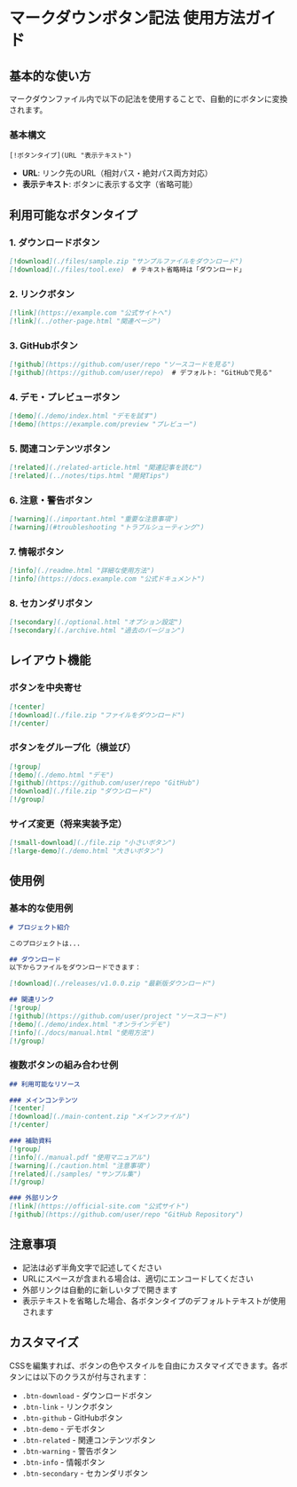 # マークダウンボタン記法 使用方法ガイド

## 基本的な使い方

マークダウンファイル内で以下の記法を使用することで、自動的にボタンに変換されます。

### 基本構文
```
[!ボタンタイプ](URL "表示テキスト")
```

- **URL**: リンク先のURL（相対パス・絶対パス両方対応）
- **表示テキスト**: ボタンに表示する文字（省略可能）

## 利用可能なボタンタイプ

### 1. ダウンロードボタン
```markdown
[!download](./files/sample.zip "サンプルファイルをダウンロード")
[!download](./files/tool.exe)  # テキスト省略時は「ダウンロード」
```

### 2. リンクボタン
```markdown
[!link](https://example.com "公式サイトへ")
[!link](../other-page.html "関連ページ")
```

### 3. GitHubボタン
```markdown
[!github](https://github.com/user/repo "ソースコードを見る")
[!github](https://github.com/user/repo)  # デフォルト: "GitHubで見る"
```

### 4. デモ・プレビューボタン
```markdown
[!demo](./demo/index.html "デモを試す")
[!demo](https://example.com/preview "プレビュー")
```

### 5. 関連コンテンツボタン
```markdown
[!related](./related-article.html "関連記事を読む")
[!related](../notes/tips.html "開発Tips")
```

### 6. 注意・警告ボタン
```markdown
[!warning](./important.html "重要な注意事項")
[!warning](#troubleshooting "トラブルシューティング")
```

### 7. 情報ボタン
```markdown
[!info](./readme.html "詳細な使用方法")
[!info](https://docs.example.com "公式ドキュメント")
```

### 8. セカンダリボタン
```markdown
[!secondary](./optional.html "オプション設定")
[!secondary](./archive.html "過去のバージョン")
```

## レイアウト機能

### ボタンを中央寄せ
```markdown
[!center]
[!download](./file.zip "ファイルをダウンロード")
[!/center]
```

### ボタンをグループ化（横並び）
```markdown
[!group]
[!demo](./demo.html "デモ")
[!github](https://github.com/user/repo "GitHub")
[!download](./file.zip "ダウンロード")
[!/group]
```

### サイズ変更（将来実装予定）
```markdown
[!small-download](./file.zip "小さいボタン")
[!large-demo](./demo.html "大きいボタン")
```

## 使用例

### 基本的な使用例
```markdown
# プロジェクト紹介

このプロジェクトは...

## ダウンロード
以下からファイルをダウンロードできます：

[!download](./releases/v1.0.0.zip "最新版ダウンロード")

## 関連リンク
[!group]
[!github](https://github.com/user/project "ソースコード")
[!demo](./demo/index.html "オンラインデモ")
[!info](./docs/manual.html "使用方法")
[!/group]
```

### 複数ボタンの組み合わせ例
```markdown
## 利用可能なリソース

### メインコンテンツ
[!center]
[!download](./main-content.zip "メインファイル")
[!/center]

### 補助資料
[!group]
[!info](./manual.pdf "使用マニュアル")
[!warning](./caution.html "注意事項")
[!related](./samples/ "サンプル集")
[!/group]

### 外部リンク
[!link](https://official-site.com "公式サイト")
[!github](https://github.com/user/repo "GitHub Repository")
```

## 注意事項

- 記法は必ず半角文字で記述してください
- URLにスペースが含まれる場合は、適切にエンコードしてください
- 外部リンクは自動的に新しいタブで開きます
- 表示テキストを省略した場合、各ボタンタイプのデフォルトテキストが使用されます

## カスタマイズ

CSSを編集すれば、ボタンの色やスタイルを自由にカスタマイズできます。各ボタンには以下のクラスが付与されます：

- `.btn-download` - ダウンロードボタン
- `.btn-link` - リンクボタン  
- `.btn-github` - GitHubボタン
- `.btn-demo` - デモボタン
- `.btn-related` - 関連コンテンツボタン
- `.btn-warning` - 警告ボタン
- `.btn-info` - 情報ボタン
- `.btn-secondary` - セカンダリボタン